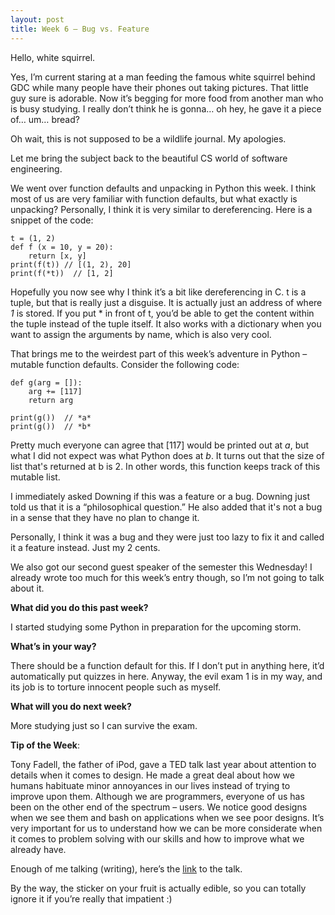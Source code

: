 ```yaml
---
layout: post
title: Week 6 – Bug vs. Feature
---
```

Hello, white squirrel.


Yes, I’m current staring at a man feeding the famous white squirrel behind GDC while many people have their phones out taking pictures. That little guy sure is adorable. Now it’s begging for more food from another man who is busy studying. I really don’t think he is gonna… oh hey, he gave it a piece of… um… bread?


Oh wait, this is not supposed to be a wildlife journal. My apologies.


Let me bring the subject back to the beautiful CS world of software engineering. 


We went over function defaults and unpacking in Python this week. I think most of us are very familiar with function defaults, but what exactly is unpacking? Personally, I think it is very similar to dereferencing. Here is a snippet of the code:

```
t = (1, 2)
def f (x = 10, y = 20):
	return [x, y]
print(f(t))	// [(1, 2), 20]
print(f(*t))  // [1, 2]
```

Hopefully you now see why I think it’s a bit like dereferencing in C. t is a tuple, but that is really just a disguise. It is actually just an address of where *1* is stored. If you put * in front of t, you’d be able to get the content within the tuple instead of the tuple itself. It also works with a dictionary when you want to assign the arguments by name, which is also very cool.


That brings me to the weirdest part of this week’s adventure in Python – mutable function defaults. Consider the following code:

```
def g(arg = []):
	arg += [117]
	return arg

print(g())	// *a*
print(g())	// *b*
```

Pretty much everyone can agree that [117] would be printed out at *a*, but what I did not expect was what Python does at *b*. It turns out that the size of list that's returned at b is 2. In other words, this function keeps track of this mutable list.

I immediately asked Downing if this was a feature or a bug. Downing just told us that it is a “philosophical question.” He also added that it's not a bug in a sense that they have no plan to change it.


Personally, I think it was a bug and they were just too lazy to fix it and called it a feature instead. Just my 2 cents. 


We also got our second guest speaker of the semester this Wednesday! I already wrote too much for this week’s entry though, so I’m not going to talk about it.



**What did you do this past week?**


I started studying some Python in preparation for the upcoming storm.


**What’s in your way?**


There should be a function default for this. If I don’t put in anything here, it’d automatically put quizzes in here. Anyway, the evil exam 1 is in my way, and its job is to torture innocent people such as myself.


**What will you do next week?**


More studying just so I can survive the exam.


**Tip of the Week**: 


Tony Fadell, the father of iPod, gave a TED talk last year about attention to details when it comes to design. He made a great deal about how we humans habituate minor annoyances in our lives instead of trying to improve upon them. Although we are programmers, everyone of us has been on the other end of the spectrum – users. We notice good designs when we see them and bash on applications when we see poor designs. It’s very important for us to understand how we can be more considerate when it comes to problem solving with our skills and how to improve what we already have.

Enough of me talking (writing), here’s the [link]( http://www.ted.com/talks/tony_fadell_the_first_secret_of_design_is_noticing) to the talk.

By the way, the sticker on your fruit is actually edible, so you can totally ignore it if you’re really that impatient :)
